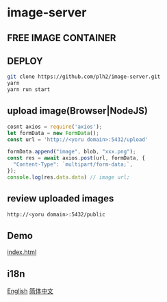 # image-server

## FREE IMAGE CONTAINER

## DEPLOY

```bash
git clone https://github.com/plh2/image-server.git
yarn
yarn run start
```

## upload image(Browser|NodeJS)

```js
cosnt axios = require('axios');
let formData = new FormData();
const url = 'http://<yoru domain>:5432/upload'

formData.append("image", blob, "xxx.png");
const res = await axios.post(url, formData, {
  "Content-Type": `multipart/form-data;`,
});
console.log(res.data.data) // image url;
```

## review uploaded images

```bash
http://<yoru domain>:5432/public
```

## Demo

[index.html](http://207.148.118.120:5432/index.html)

## i18n

[English](https://github.com/plh2/image-server) [简体中文](https://github.com/plh2/image-server/blob/main/zh-CN.md)
